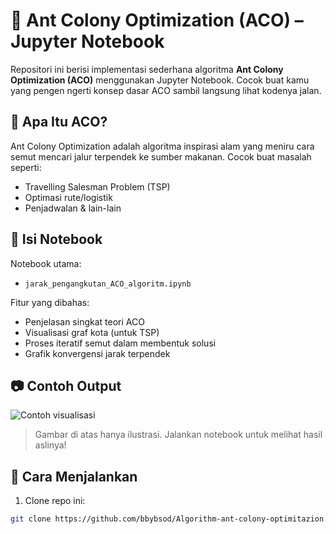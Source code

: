 # 🐜 Ant Colony Optimization (ACO) – Jupyter Notebook

Repositori ini berisi implementasi sederhana algoritma **Ant Colony Optimization (ACO)** menggunakan Jupyter Notebook. Cocok buat kamu yang pengen ngerti konsep dasar ACO sambil langsung lihat kodenya jalan.

## 🧠 Apa Itu ACO?

Ant Colony Optimization adalah algoritma inspirasi alam yang meniru cara semut mencari jalur terpendek ke sumber makanan. Cocok buat masalah seperti:

- Travelling Salesman Problem (TSP)
- Optimasi rute/logistik
- Penjadwalan & lain-lain

## 📘 Isi Notebook

Notebook utama:
- `jarak_pengangkutan_ACO_algoritm.ipynb`

Fitur yang dibahas:
- Penjelasan singkat teori ACO
- Visualisasi graf kota (untuk TSP)
- Proses iteratif semut dalam membentuk solusi
- Grafik konvergensi jarak terpendek

## 📷 Contoh Output

![Contoh visualisasi](https://via.placeholder.com/600x300?text=ACO+Visualization+Preview)

> Gambar di atas hanya ilustrasi. Jalankan notebook untuk melihat hasil aslinya!

## 🚀 Cara Menjalankan

1. Clone repo ini:
```bash
git clone https://github.com/bbybsod/Algorithm-ant-colony-optimitazion.git
